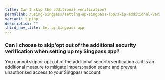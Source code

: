 ```yaml
---
title: Can I skip the additional verification?
permalink: /using-singpass/setting-up-singpass-app/skip-additional-verification/
variant: tiptap
description: ""
third_nav_title: Set up Singpass app
---
```

<h3>Can I choose to skip/opt out of the additional security verification when setting up my Singpass app?</h3>
<p>You cannot skip or opt out of the additional security verification as
it is an additional measure to mitigate impersonation scams and prevent
unauthorised access to your Singpass account.</p>